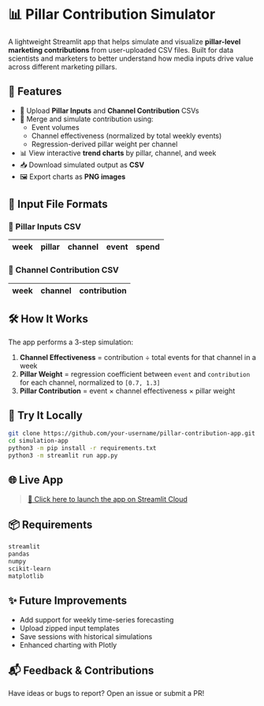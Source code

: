 # 📊 Pillar Contribution Simulator

A lightweight Streamlit app that helps simulate and visualize **pillar-level marketing contributions** from user-uploaded CSV files. Built for data scientists and marketers to better understand how media inputs drive value across different marketing pillars.

## 🚀 Features

- 📂 Upload **Pillar Inputs** and **Channel Contribution** CSVs
- 🔄 Merge and simulate contribution using:
  - Event volumes
  - Channel effectiveness (normalized by total weekly events)
  - Regression-derived pillar weight per channel
- 📊 View interactive **trend charts** by pillar, channel, and week
- 📥 Download simulated output as **CSV**
- 🖼 Export charts as **PNG images**

## 📁 Input File Formats

### 🧱 Pillar Inputs CSV
| week | pillar | channel | event | spend |
|------|--------|---------|--------|--------|

### 🔌 Channel Contribution CSV
| week | channel | contribution |
|------|---------|--------------|

## 🛠 How It Works

The app performs a 3-step simulation:

1. **Channel Effectiveness** = contribution ÷ total events for that channel in a week  
2. **Pillar Weight** = regression coefficient between `event` and `contribution` for each channel, normalized to `[0.7, 1.3]`  
3. **Pillar Contribution** = event × channel effectiveness × pillar weight

## 🧪 Try It Locally

```bash
git clone https://github.com/your-username/pillar-contribution-app.git
cd simulation-app
python3 -m pip install -r requirements.txt
python3 -m streamlit run app.py
```

## 🌐 Live App

> [🔗 Click here to launch the app on Streamlit Cloud]((https://simulationapp-9wgnjks7jfekhtg5k3mmwo.streamlit.app))

## 📦 Requirements

```txt
streamlit
pandas
numpy
scikit-learn
matplotlib
```

## ✨ Future Improvements

- Add support for weekly time-series forecasting
- Upload zipped input templates
- Save sessions with historical simulations
- Enhanced charting with Plotly

## 📬 Feedback & Contributions

Have ideas or bugs to report? Open an issue or submit a PR!
